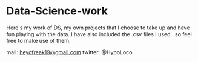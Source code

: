 # Data-Science-work
Here's my work of DS, my own projects that I choose to take up and have fun playing with the data. I have also included the .csv files I used...so feel free to make use of them. 

mail: heyofreak19@gmail.com
twitter: @HypoLoco
